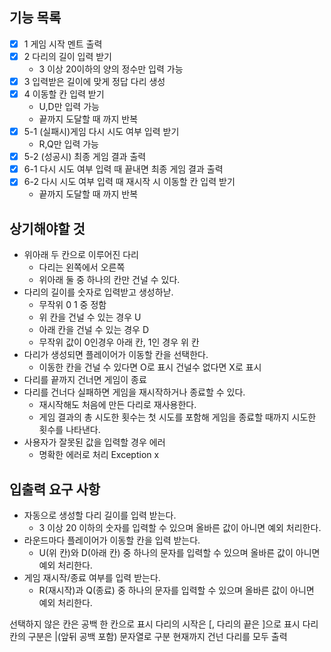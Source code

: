 ## 기능 목록

- [x] 1 게임 시작 멘트 출력
- [x] 2 다리의 길이 입력 받기
  - 3 이상 20이하의 양의 정수만 입력 가능
- [x] 3 입력받은 길이에 맞게 정답 다리 생성
- [x] 4 이동할 칸 입력 받기
  - U,D만 입력 가능 
  - 끝까지 도달할 때 까지 반복
- [x] 5-1 (실패시)게임 다시 시도 여부 입력 받기
  - R,Q만 입력 가능
- [x] 5-2 (성공시) 최종 게임 결과 출력
- [x] 6-1 다시 시도 여부 입력 때 끝내면 최종 게임 결과 출력
- [x] 6-2 다시 시도 여부 입력 때 재시작 시 이동할 칸 입력 받기
  - 끝까지 도달할 때 까지 반복



## 상기해야할 것

- 위아래 두 칸으로 이루어진 다리
    - 다리는 왼쪽에서 오른쪽
    - 위아래 둘 중 하나의 칸만 건널 수 있다.
- 다리의 길이를 숫자로 입력받고 생성하낟.  
  - 무작위 0 1 중 정함
  - 위 칸을 건널 수 있는 경우 U
  - 아래 칸을 건널 수 있는 경우 D
  - 무작위 값이 0인경우 아래 칸, 1인 경우 위 칸
- 다리가 생성되면 플레이어가 이동할 칸을 선택한다.
  - 이동한 칸을 건널 수 있다면 O로 표시 건널수 없다면 X로 표시  
- 다리를 끝까지 건너면 게임이 종료
- 다리를 건너다 실패하면 게임을 재시작하거나 종료할 수 있다.
  - 재시작해도 처음에 만든 다리로 재사용한다.
  - 게임 결과의 총 시도한 횟수는 첫 시도를 포함해 게임을 종료할 때까지 시도한 횟수를 나타낸다.
- 사용자가 잘못된 값을 입력할 경우 에러 
  - 명확한 에러로 처리 Exception x

## 입출력 요구 사항

- 자동으로 생성할 다리 길이를 입력 받는다. 
  - 3 이상 20 이하의 숫자를 입력할 수 있으며 올바른 값이 아니면 예외 처리한다.
- 라운드마다 플레이어가 이동할 칸을 입력 받는다. 
  - U(위 칸)와 D(아래 칸) 중 하나의 문자를 입력할 수 있으며 올바른 값이 아니면 예외 처리한다.
- 게임 재시작/종료 여부를 입력 받는다. 
  - R(재시작)과 Q(종료) 중 하나의 문자를 입력할 수 있으며 올바른 값이 아니면 예외 처리한다.

선택하지 않은 칸은 공백 한 칸으로 표시
다리의 시작은 [, 다리의 끝은 ]으로 표시
다리 칸의 구분은 |(앞뒤 공백 포함) 문자열로 구분
현재까지 건넌 다리를 모두 출력
